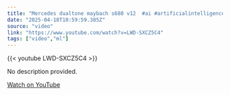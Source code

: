```yaml
---
title: "Mercedes dualtone maybach s680 v12  #ai #artificialintelligence #shortsfeed #shorts"
date: "2025-04-18T10:59:59.385Z"
source: "video"
link: "https://www.youtube.com/watch?v=LWD-SXCZ5C4"
tags: ["video","ml"]
---
```


{{< youtube LWD-SXCZ5C4 >}}

No description provided.

[Watch on YouTube](https://www.youtube.com/watch?v=LWD-SXCZ5C4)
